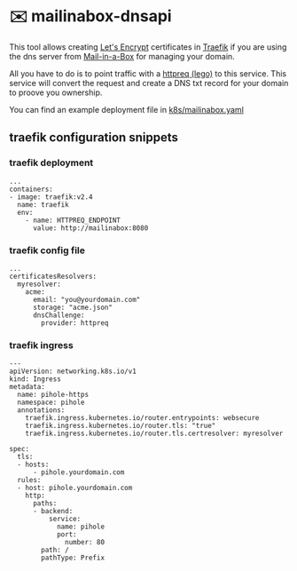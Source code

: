 # ✉️ mailinabox-dnsapi

This tool allows creating [Let's Encrypt](https://letsencrypt.org/) certificates in [Traefik](https://doc.traefik.io/traefik/https/acme/) if you are using the dns server from [Mail-in-a-Box](https://mailinabox.email/) for managing your domain.

All you have to do is to point traffic with a [httpreq (lego)](https://go-acme.github.io/lego/dns/httpreq/) to this service. This service will convert the request and create a DNS txt record for your domain to proove you ownership.

You can find an example deployment file in [k8s/mailinabox.yaml](k8s/mailinabox.yaml)


## traefik configuration snippets

### traefik deployment

```
...
containers:
- image: traefik:v2.4
  name: traefik
  env:
    - name: HTTPREQ_ENDPOINT
      value: http://mailinabox:8080
```

### traefik config file
```
...
certificatesResolvers:
  myresolver:
    acme:
      email: "you@yourdomain.com"
      storage: "acme.json"
      dnsChallenge:
        provider: httpreq
```
### traefik ingress

```
---
apiVersion: networking.k8s.io/v1
kind: Ingress
metadata:
  name: pihole-https
  namespace: pihole
  annotations:
    traefik.ingress.kubernetes.io/router.entrypoints: websecure
    traefik.ingress.kubernetes.io/router.tls: "true"
    traefik.ingress.kubernetes.io/router.tls.certresolver: myresolver

spec:
  tls:
  - hosts:
      - pihole.yourdomain.com
  rules:
  - host: pihole.yourdomain.com
    http:
      paths:
      - backend:
          service:
            name: pihole
            port:
              number: 80
        path: /
        pathType: Prefix
```




